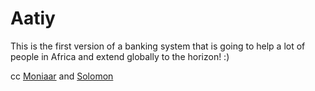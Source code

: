 # Aatiy
This is the first version of a banking system that is going to help a lot of people in Africa and extend globally to the horizon! :) 

cc [Moniaar](<https://github.com/Moniaar>) and
[Solomon](<https://github.com/SolomonChidera/>)
